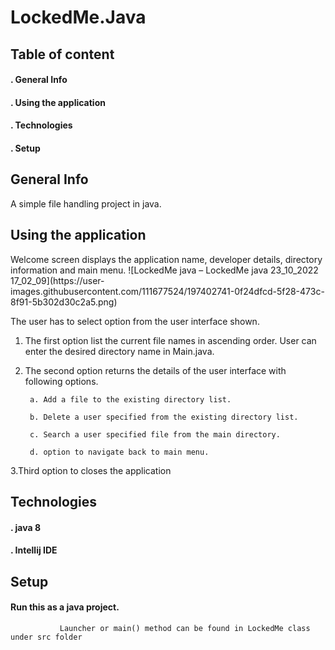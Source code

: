 # LockedMe.Java
## Table of content
<h4> . General Info </h4>

<h4> . Using the application</h4>

<h4> . Technologies</h4>

<h4> . Setup</h4>

<h2> General Info</h2>
A simple file handling project in java.
<h2>Using the application</h2>
Welcome screen displays the application name, developer details, directory information and main menu.
![LockedMe java – LockedMe java 23_10_2022 17_02_09](https://user-images.githubusercontent.com/111677524/197402741-0f24dfcd-5f28-473c-8f91-5b302d30c2a5.png)


The user has to select option from the user interface shown.
1. The first option list the current file names in ascending order. User can enter the desired directory name in Main.java.
2. The second option returns the details of the user interface with following options.

        a. Add a file to the existing directory list.

        b. Delete a user specified from the existing directory list.

        c. Search a user specified file from the main directory.

        d. option to navigate back to main menu.
3.Third option to closes the application        
<h2>Technologies</h2>
<h4>.   java 8 </h4>
<h4>.   Intellij IDE </h4>

<h2> Setup</h2>
         <h4> Run this as a java project.</h4>
         
               Launcher or main() method can be found in LockedMe class under src folder
     
